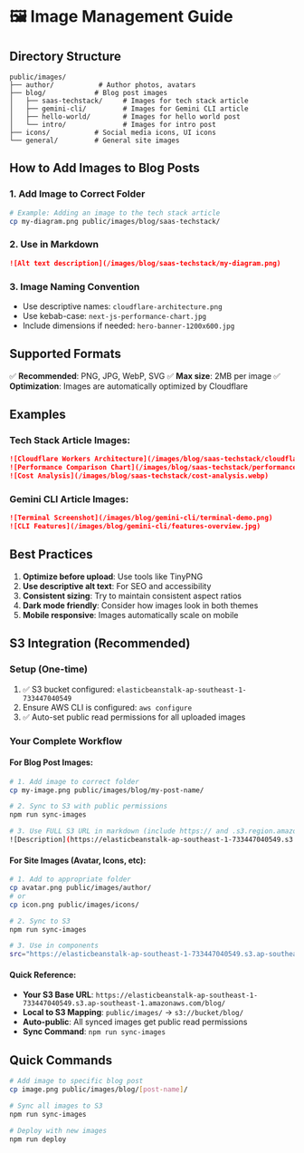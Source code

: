 # 🖼️ Image Management Guide

## Directory Structure

```
public/images/
├── author/           # Author photos, avatars
├── blog/            # Blog post images
│   ├── saas-techstack/     # Images for tech stack article
│   ├── gemini-cli/         # Images for Gemini CLI article
│   ├── hello-world/        # Images for hello world post
│   └── intro/              # Images for intro post
├── icons/           # Social media icons, UI icons
└── general/         # General site images
```

## How to Add Images to Blog Posts

### 1. **Add Image to Correct Folder**
```bash
# Example: Adding an image to the tech stack article
cp my-diagram.png public/images/blog/saas-techstack/
```

### 2. **Use in Markdown**
```markdown
![Alt text description](/images/blog/saas-techstack/my-diagram.png)
```

### 3. **Image Naming Convention**
- Use descriptive names: `cloudflare-architecture.png`
- Use kebab-case: `next-js-performance-chart.jpg`
- Include dimensions if needed: `hero-banner-1200x600.jpg`

## Supported Formats
✅ **Recommended**: PNG, JPG, WebP, SVG
✅ **Max size**: 2MB per image
✅ **Optimization**: Images are automatically optimized by Cloudflare

## Examples

### Tech Stack Article Images:
```markdown
![Cloudflare Workers Architecture](/images/blog/saas-techstack/cloudflare-architecture.png)
![Performance Comparison Chart](/images/blog/saas-techstack/performance-chart.jpg)
![Cost Analysis](/images/blog/saas-techstack/cost-analysis.webp)
```

### Gemini CLI Article Images:
```markdown
![Terminal Screenshot](/images/blog/gemini-cli/terminal-demo.png)
![CLI Features](/images/blog/gemini-cli/features-overview.jpg)
```

## Best Practices

1. **Optimize before upload**: Use tools like TinyPNG
2. **Use descriptive alt text**: For SEO and accessibility
3. **Consistent sizing**: Try to maintain consistent aspect ratios
4. **Dark mode friendly**: Consider how images look in both themes
5. **Mobile responsive**: Images automatically scale on mobile

## S3 Integration (Recommended)

### Setup (One-time)
1. ✅ S3 bucket configured: `elasticbeanstalk-ap-southeast-1-733447040549`
2. Ensure AWS CLI is configured: `aws configure`
3. ✅ Auto-set public read permissions for all uploaded images

### Your Complete Workflow

#### For Blog Post Images:
```bash
# 1. Add image to correct folder
cp my-image.png public/images/blog/my-post-name/

# 2. Sync to S3 with public permissions
npm run sync-images

# 3. Use FULL S3 URL in markdown (include https:// and .s3.region.amazonaws.com)
![Description](https://elasticbeanstalk-ap-southeast-1-733447040549.s3.ap-southeast-1.amazonaws.com/blog/blog/my-post-name/my-image.png)
```

#### For Site Images (Avatar, Icons, etc):
```bash
# 1. Add to appropriate folder
cp avatar.png public/images/author/
# or
cp icon.png public/images/icons/

# 2. Sync to S3
npm run sync-images

# 3. Use in components
src="https://elasticbeanstalk-ap-southeast-1-733447040549.s3.ap-southeast-1.amazonaws.com/blog/author/avatar.png"
```

#### Quick Reference:
- **Your S3 Base URL**: `https://elasticbeanstalk-ap-southeast-1-733447040549.s3.ap-southeast-1.amazonaws.com/blog/`
- **Local to S3 Mapping**: `public/images/` → `s3://bucket/blog/`
- **Auto-public**: All synced images get public read permissions
- **Sync Command**: `npm run sync-images`

## Quick Commands

```bash
# Add image to specific blog post
cp image.png public/images/blog/[post-name]/

# Sync all images to S3
npm run sync-images

# Deploy with new images
npm run deploy
```